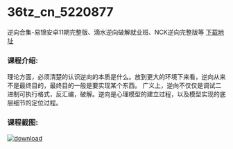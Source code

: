 # 36tz_cn_5220877
逆向合集-易锦安卓11期完整版、滴水逆向破解就业班、NCK逆向完整版等
[下载地址](http://www.36tz.cn/article/5220877 "下载地址")
### 课程介绍:
理论方面，必须清楚的认识逆向的本质是什么。放到更大的环境下来看，逆向从来不是最终目的，最终目的一般是要实现某个东西。
广义上，逆向不仅仅是调试二进制可执行格式，反汇编，破解。逆向是心理模型的建立过程，以及模型实现的底层细节的定位过程。

### 课程截图:
[![download](http://36tz.cn/muke_img/2021_08_2-64.png "下载地址")](http://www.36tz.cn "下载地址")
